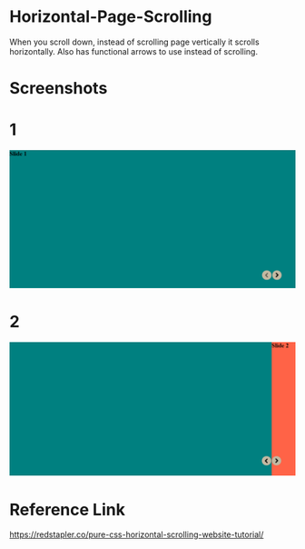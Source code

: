 # Horizontal-Page-Scrolling
  When you scroll down, instead of scrolling page vertically it scrolls horizontally.
  Also has functional arrows to use instead of scrolling.

# Screenshots
# 1
![Horizontal-Page-Scrolling-Screenshot-1](https://github.com/maheshgawande/screenshots/blob/master/horizontalPageScroll/horizontalPageScoll(ss-1).png)

# 2
![Horizontal-Page-Scrolling-Screenshot-1](https://github.com/maheshgawande/screenshots/blob/master/horizontalPageScroll/horizontalPageScoll(ss-2).png)


# Reference Link
  https://redstapler.co/pure-css-horizontal-scrolling-website-tutorial/

